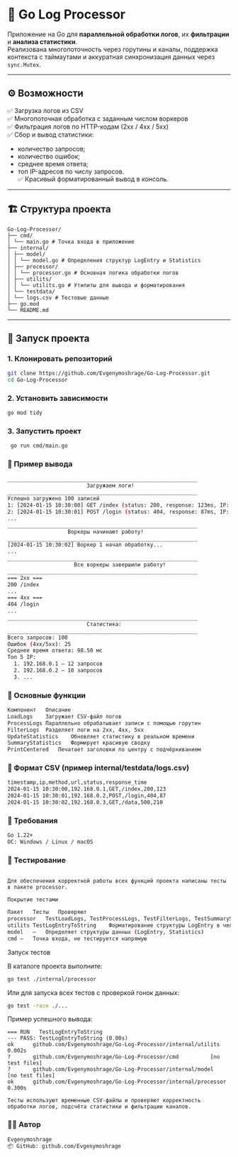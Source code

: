 # 🧠 Go Log Processor

Приложение на Go для **параллельной обработки логов**, их **фильтрации** и **анализа статистики**.  
Реализована многопоточность через горутины и каналы, поддержка контекста с таймаутами и аккуратная синхронизация данных через `sync.Mutex`.

---

## ⚙️ Возможности

✅ Загрузка логов из CSV  
✅ Многопоточная обработка с заданным числом воркеров  
✅ Фильтрация логов по HTTP-кодам (2xx / 4xx / 5xx)  
✅ Сбор и вывод статистики:
- количество запросов;
- количество ошибок;
- среднее время ответа;
- топ IP-адресов по числу запросов.  
✅ Красивый форматированный вывод в консоль.

---

## 🏗️ Структура проекта

```text
Go-Log-Processor/
├── cmd/
│ └── main.go # Точка входа в приложение
├── internal/
│ ├── model/
│ │ └── model.go # Определения структур LogEntry и Statistics
│ ├── processor/
│ │ └── processor.go # Основная логика обработки логов
│ ├── utilits/
│ │ └── utilits.go # Утилиты для вывода и форматирования
│ └── testdata/
│ └── logs.csv # Тестовые данные
├── go.mod
└── README.md
```
---

## 🚀 Запуск проекта

### 1. Клонировать репозиторий

```bash
git clone https://github.com/Evgenymoshrage/Go-Log-Processor.git
cd Go-Log-Processor
```

### 2. Установить зависимости

```bash
go mod tidy
```

### 3. Запустить проект

```bash
 go run cmd/main.go
```

### 🧩 Пример вывода
```bash
____________________________________________________________
                         Загружаем логи!
____________________________________________________________
Успешно загружено 100 записей
1: [2024-01-15 10:30:00] GET /index (status: 200, response: 123ms, IP: 192.168.0.1)
2: [2024-01-15 10:30:01] POST /login (status: 404, response: 87ms, IP: 192.168.0.2)
...
____________________________________________________________
                   Воркеры начинают работу!
____________________________________________________________
[2024-01-15 10:30:02] Воркер 1 начал обработку...
...
____________________________________________________________
                     Все воркеры завершили работу!
____________________________________________________________
=== 2xx ===
200 /index
...
=== 4xx ===
404 /login
...
____________________________________________________________
                         Статистика:
____________________________________________________________
Всего запросов: 100
Ошибок (4xx/5xx): 25
Среднее время ответа: 98.50 мс
Топ 5 IP:
  1. 192.168.0.1 — 12 запросов
  2. 192.168.0.2 — 10 запросов
  3. ...
```

### 🧠 Основные функции

```bash
Компонент	Описание
LoadLogs	Загружает CSV-файл логов
ProcessLogs	Параллельно обрабатывает записи с помощью горутин
FilterLogs	Разделяет логи на 2xx, 4xx, 5xx
UpdateStatistics	Обновляет статистику в реальном времени
SummaryStatistics	Формирует красивую сводку
PrintCentered	Печатает заголовки по центру с подчёркиванием
```

### 🧾 Формат CSV (пример internal/testdata/logs.csv)

```bash
timestamp,ip,method,url,status,response_time
2024-01-15 10:30:00,192.168.0.1,GET,/index,200,123
2024-01-15 10:30:01,192.168.0.2,POST,/login,404,87
2024-01-15 10:30:02,192.168.0.3,GET,/data,500,210
```

### 🧰 Требования

```bash
Go 1.22+
ОС: Windows / Linux / macOS
```

### 🧪 Тестирование

```text

Для обеспечения корректной работы всех функций проекта написаны тесты в пакете processor.

Покрытие тестами
```

```bash
Пакет	Тесты	Проверяют
processor	TestLoadLogs, TestProcessLogs, TestFilterLogs, TestSummaryStatistics	Корректность чтения CSV, параллельную обработку, фильтрацию логов и подсчёт статистики
utilits	TestLogEntryToString	Форматирование структуры LogEntry в человекочитаемую строку
model	—	Определяет структуры данных (LogEntry, Statistics)
cmd	—	Точка входа, не тестируется напрямую
```

Запуск тестов

В каталоге проекта выполните:

```bash
go test ./internal/processor
```

Или для запуска всех тестов с проверкой гонок данных:

```bash
go test -race ./...
```

Пример успешного вывода:

```text
=== RUN   TestLogEntryToString
--- PASS: TestLogEntryToString (0.00s)
ok  	github.com/Evgenymoshrage/Go-Log-Processor/internal/utilits	0.002s
?   	github.com/Evgenymoshrage/Go-Log-Processor/cmd	        [no test files]
?   	github.com/Evgenymoshrage/Go-Log-Processor/internal/model	[no test files]
ok  	github.com/Evgenymoshrage/Go-Log-Processor/internal/processor	0.300s

Тесты используют временные CSV-файлы и проверяют корректность обработки логов, подсчёта статистики и фильтрации каналов.
```

### 👨‍💻 Автор

```bash
Evgenymoshrage
📦 GitHub: github.com/Evgenymoshrage
```